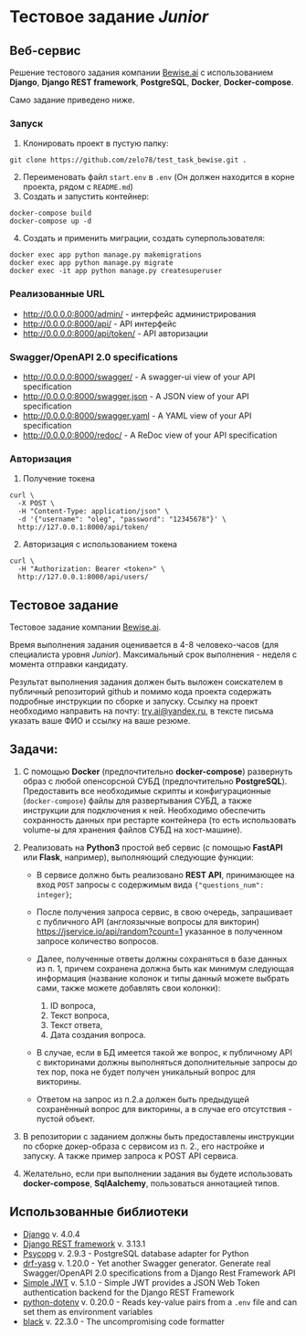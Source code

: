 # Тестовое задание *Junior*

## Веб-сервис

Решение тестового задания компании [Bewise.ai](https://bewise.ai/) с использованием **Django**, **Django REST framework**, **PostgreSQL**, **Docker**, **Docker-compose**.

Само задание приведено ниже.

### Запуск

1. Клонировать проект в пустую папку:
```shell
git clone https://github.com/zelo78/test_task_bewise.git .
```
2. Переименовать файл `start.env` в `.env` (Он должен находится в корне проекта, рядом с `README.md`)
3. Создать и запустить контейнер:
```shell
docker-compose build
docker-compose up -d
``` 
4. Создать и применить миграции, создать суперпользователя:
```shell
docker exec app python manage.py makemigrations
docker exec app python manage.py migrate
docker exec -it app python manage.py createsuperuser
```

### Реализованные URL

- <http://0.0.0.0:8000/admin/> - интерфейс администрирования
- <http://0.0.0.0:8000/api/> - API интерфейс
- <http://0.0.0.0:8000/api/token/> - API авторизации

### Swagger/OpenAPI 2.0 specifications

- <http://0.0.0.0:8000/swagger/> - A swagger-ui view of your API specification 
- <http://0.0.0.0:8000/swagger.json> - A JSON view of your API specification 
- <http://0.0.0.0:8000/swagger.yaml> - A YAML view of your API specification
- <http://0.0.0.0:8000/redoc/> - A ReDoc view of your API specification 

### Авторизация

1. Получение токена
```shell
curl \
  -X POST \
  -H "Content-Type: application/json" \
  -d '{"username": "oleg", "password": "12345678"}' \
  http://127.0.0.1:8000/api/token/
```
2. Авторизация с использованием токена
```shell
curl \
  -H "Authorization: Bearer <token>" \
  http://127.0.0.1:8000/api/users/
```

## Тестовое задание

Тестовое задание компании [Bewise.ai](https://bewise.ai/).

Время выполнения задания оценивается в 4-8 человеко-часов (для специалиста уровня *Junior*). 
Максимальный срок выполнения - неделя с момента отправки кандидату. 

Результат выполнения задания должен быть выложен соискателем в публичный репозиторий github и помимо кода проекта содержать подробные инструкции по сборке и запуску. Ссылку на проект необходимо направить на почту: <try.ai@yandex.ru>, в тексте письма указать ваше ФИО и ссылку на ваше резюме.

## Задачи:

1. С помощью **Docker** (предпочтительно **docker-compose**) развернуть образ с любой опенсорсной СУБД (предпочтительно **PostgreSQL**). Предоставить все необходимые скрипты и конфигурационные (`docker-compose`) файлы для развертывания СУБД, а также инструкции для подключения к ней. Необходимо обеспечить сохранность данных при рестарте контейнера (то есть использовать volume-ы для хранения файлов СУБД на хост-машине).

2. Реализовать на **Python3** простой веб сервис (с помощью **FastAPI** или **Flask**, например), выполняющий следующие функции:
   - В сервисе должно быть реализовано **REST API**, принимающее на вход `POST` запросы с содержимым вида `{"questions_num": integer}`;
   - После получения запроса сервис, в свою очередь, запрашивает с публичного API (англоязычные вопросы для викторин) <https://jservice.io/api/random?count=1> указанное в полученном запросе количество вопросов.
   - Далее, полученные ответы должны сохраняться в базе данных из п. 1, причем сохранена должна быть как минимум следующая информация (название колонок и типы данный можете выбрать сами, также можете добавлять свои колонки): 
     1. ID вопроса, 
     2. Текст вопроса, 
     3. Текст ответа, 
     4. Дата создания вопроса. 

   - В случае, если в БД имеется такой же вопрос, к публичному API с викторинами должны выполняться дополнительные запросы до тех пор, пока не будет получен уникальный вопрос для викторины.
   - Ответом на запрос из п.2.a должен быть предыдущей сохранённый вопрос для викторины, а в случае его отсутствия - пустой объект.

3. В репозитории с заданием должны быть предоставлены инструкции по сборке докер-образа с сервисом из п. 2., его настройке и запуску. А также пример запроса к POST API сервиса.

4. Желательно, если при выполнении задания вы будете использовать **docker-compose**, **SqlAalchemy**, пользоваться аннотацией типов.

## Использованные библиотеки

- [Django](https://www.djangoproject.com/) v. 4.0.4
- [Django REST framework](https://www.django-rest-framework.org/) v. 3.13.1
- [Psycopg](https://www.psycopg.org/docs/) v. 2.9.3 - PostgreSQL database adapter for Python
- [drf-yasg](https://drf-yasg.readthedocs.io/en/stable/) v. 1.20.0 - Yet another Swagger generator. Generate real Swagger/OpenAPI 2.0 specifications from a Django Rest Framework API
- [Simple JWT](https://django-rest-framework-simplejwt.readthedocs.io/en/latest/) v. 5.1.0 - Simple JWT provides a JSON Web Token authentication backend for the Django REST Framework
- [python-dotenv](https://pypi.org/project/python-dotenv/) v. 0.20.0 - Reads key-value pairs from a `.env` file and can set them as environment variables
- [black](https://black.readthedocs.io/en/stable/) v. 22.3.0 - The uncompromising code formatter
 